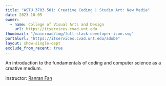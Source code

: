 ```yaml
---
title: "ASTU 3703.501: Creative Coding | Studio Art: New Media"
date: 2023-10-05
owner:
  - name: College of Visual Arts and Design
    url: https://itservices.cvad.unt.edu
thumbnail: "/mainroad/img/full-stack-developer-icon.svg"
portalurl: "https://itservices.cvad.unt.edu/adobe"
layout: show-single-dept
exclude_from_recent: true
---
```

An introduction to the fundamentals of coding and computer science as a creative medium.

Instructor: <a href="mailto:ranran.fan@unt.edu" alt="Email Professor Ranran Fan">Ranran Fan</a>